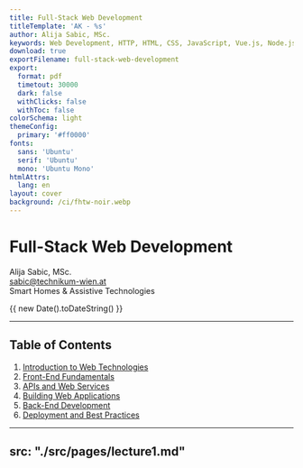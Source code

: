 ```yaml
---
title: Full-Stack Web Development
titleTemplate: 'AK - %s'
author: Alija Sabic, MSc.
keywords: Web Development, HTTP, HTML, CSS, JavaScript, Vue.js, Node.js
download: true
exportFilename: full-stack-web-development
export:
  format: pdf
  timetout: 30000
  dark: false
  withClicks: false
  withToc: false
colorSchema: light
themeConfig:
  primary: '#ff0000'
fonts:
  sans: 'Ubuntu'
  serif: 'Ubuntu'
  mono: 'Ubuntu Mono'
htmlAttrs:
  lang: en
layout: cover
background: /ci/fhtw-noir.webp
---
```


<style src="./src/styles/main.scss"></style>

# Full-Stack Web Development

<div class="info">

Alija Sabic, MSc.  
sabic@technikum-wien.at  
Smart Homes & Assistive Technologies

<p>
<time :datetime="new Date().toISOString()">{{ new Date().toDateString() }}</time>
</p>

</div>


---

## Table of Contents

1. [Introduction to Web Technologies](#lecture-1-introduction-to-web-technologies)
2. [Front-End Fundamentals](#lecture-2-front-end-fundamentals)
3. [APIs and Web Services](#lecture-3-apis-and-web-services)
4. [Building Web Applications](#lecture-4-building-web-applications)
5. [Back-End Development](#lecture-5-back-end-development)
6. [Deployment and Best Practices](#lecture-6-deployment-and-best-practices)


<!-- Include Lecture 1 -->
---
src: "./src/pages/lecture1.md"
---